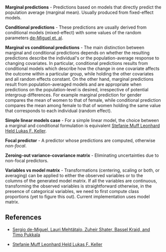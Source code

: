 

**Marginal predictions** - Predictions based on models that directly predict the population average (marginal mean). Usually produced from fixed-effect models.

**Conditional predictions** - These predictions are usually derived from conditional models (mixed-effect) with some values of the random parameters [de-Miguel et. al](https://doi.org/10.1139/x2012-090).

**Marginal vs conditional predictions** - The main distinction between marginal and conditional predictions depends on whether the resulting predictions describe the individual's or the population-average response to changing covariates. In particular, conditional predictions results from conditional models which describe how the change in one covariate affects the outcome within a particular group, while holding the other covariates and all random effects constant. On the other hand, marginal predictions result from population-averaged models and are appropriate when predictions on the population-level is desired, irrespective of potential intergroup differences. For example marginal prediction for gender compares the mean of women to that of female, while conditional prediction compares the mean among female to that of women holding the same value that corresponds to each individual (random effect).

**Simple linear models case** - For a simple linear model, the choice between a marginal and conditional formulation is equivalent [Stefanie Muff  Leonhard Held  Lukas F. Keller](https://doi.org/10.1111/2041-210X.12623).

**Focal predictor** - A predictor whose predictions are computed, otherwise _non-focal_.

**Zeroing-out variance-covariance matrix** - Eliminating uncertainties due to non-focal predictors.

**Variables vs model matrix** - Transformations (centering, scaling or both, or averaging) can be applied to either the observed variables or to the columns of the generated model matrix. If all the variables are continuous, transforming the observed variables is straightforward otherwise, in the presence of categorical variables, we need to first compute class proportions (yet to figure this out). Current implementation uses model matrix.


## References 

- [Sergio de-Miguel, Lauri Mehtätalo, Zuheir Shater, Bassel Kraid, and Timo Pukkala](https://doi.org/10.1139/x2012-090)

- [Stefanie Muff  Leonhard Held  Lukas F. Keller](https://doi.org/10.1111/2041-210X.12623)
